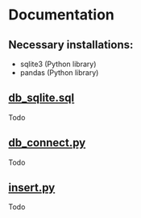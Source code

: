 # Documentation
## Necessary installations:  
- sqlite3 (Python library)
- pandas (Python library)

## [db_sqlite.sql](https://github.com/DiaHassan/II1305-Team-Echo/tree/main/Project/db/db_sqlite.sql)
Todo

## [db_connect.py](https://github.com/DiaHassan/II1305-Team-Echo/tree/main/Project/db/db_connect.py)
Todo

## [insert.py](https://github.com/DiaHassan/II1305-Team-Echo/tree/main/Project/db/insert.py)
Todo
